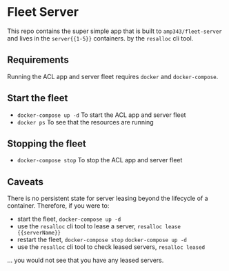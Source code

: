 # Fleet Server

This repo contains the super simple app that is built to `amp343/fleet-server`
and lives in the `server{{1-5}}` containers.
by the `resalloc` cli tool.

## Requirements

Running the ACL app and server fleet requires `docker` and `docker-compose`.

## Start the fleet

- `docker-compose up -d` To start the ACL app and server fleet
- `docker ps` To see that the resources are running

## Stopping the fleet

- `docker-compose stop` To stop the ACL app and server fleet

## Caveats

There is no persistent state for server leasing beyond the lifecycle of a container.
Therefore, if you were to:
  - start the fleet, `docker-compose up -d`
  - use the `resalloc` cli tool to lease a server, `resalloc lease {{serverName}}`
  - restart the fleet, `docker-compose stop` `docker-compose up -d`
  - use the `resalloc` cli tool to check leased servers, `resalloc leased`

... you would not see that you have any leased servers.
